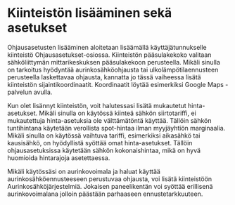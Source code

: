 # Kiinteistön lisääminen sekä asetukset

Ohjausasetusten lisääminen aloitetaan lisäämällä käyttäjätunnukselle kiinteistö Ohjausasetukset-osiossa. Kiinteistön pääsulakekoko valitaan sähköliittymän mittarikeskuksen pääsulakekoon perusteella. Mikäli sinulla on tarkoitus hyödyntää aurinkosähköohjausta tai ulkolämpötilaennusteen perusteella laskettavaa ohjausta, kannatta jo tässä vaiheessa lisätä kiinteistön sijaintikoordinaatit. Koordinaatit löytää esimerkiksi Google Maps -palvelun avulla.

Kun olet lisännyt kiinteistön, voit halutessasi lisätä mukautetut hinta-asetukset. Mikäli sinulla on käytössä kiinteä sähkön siirtotariffi, ei mukautettuja hinta-asetuksia ole välttämätöntä käyttää. Tällöin  sähkön tuntihintana käytetään verollista spot-hintaa ilman myyjäyhtiön marginaalia. Mikäli sinulla on käytössä vaihtuva tariffi, esimerkiksi aikasähkö tai kausisähkö, on hyödyllistä syöttää omat hinta-asetukset. Tällöin ohjausasetuksissa käytetään sähkön kokonaishintaa, mikä on hyvä huomioida hintarajoja asetettaessa.

Mikäli käytössäsi on aurinkovoimala ja haluat käyttää aurinkosähköennusteeseen perustuvaa ohjausta, voi lisätä kiinteistöön Aurinkosähköjärjestelmiä. Jokaisen paneelikentän voi syöttää erillisenä aurinkovoimalana jolloin päästään parhaaseen ennustetarkkuuteen.
